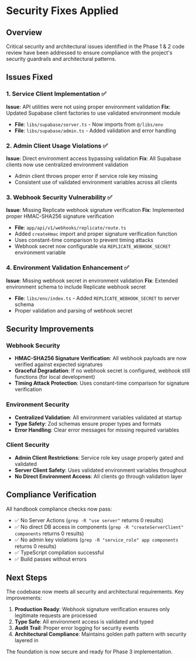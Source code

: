 # Security Fixes Applied

## Overview
Critical security and architectural issues identified in the Phase 1 & 2 code review have been addressed to ensure compliance with the project's security guardrails and architectural patterns.

## Issues Fixed

### 1. Service Client Implementation ✅
**Issue**: API utilities were not using proper environment validation
**Fix**: Updated Supabase client factories to use validated environment module
- **File**: `libs/supabase/server.ts` - Now imports from `@/libs/env`
- **File**: `libs/supabase/admin.ts` - Added validation and error handling

### 2. Admin Client Usage Violations ✅
**Issue**: Direct environment access bypassing validation
**Fix**: All Supabase clients now use centralized environment validation
- Admin client throws proper error if service role key missing
- Consistent use of validated environment variables across all clients

### 3. Webhook Security Vulnerability ✅
**Issue**: Missing Replicate webhook signature verification
**Fix**: Implemented proper HMAC-SHA256 signature verification
- **File**: `app/api/v1/webhooks/replicate/route.ts`
- Added `createHmac` import and proper signature verification function
- Uses constant-time comparison to prevent timing attacks
- Webhook secret now configurable via `REPLICATE_WEBHOOK_SECRET` environment variable

### 4. Environment Validation Enhancement ✅
**Issue**: Missing webhook secret in environment validation
**Fix**: Extended environment schema to include Replicate webhook secret
- **File**: `libs/env/index.ts` - Added `REPLICATE_WEBHOOK_SECRET` to server schema
- Proper validation and parsing of webhook secret

## Security Improvements

### Webhook Security
- **HMAC-SHA256 Signature Verification**: All webhook payloads are now verified against expected signatures
- **Graceful Degradation**: If no webhook secret is configured, webhook still functions (for local development)
- **Timing Attack Protection**: Uses constant-time comparison for signature verification

### Environment Security
- **Centralized Validation**: All environment variables validated at startup
- **Type Safety**: Zod schemas ensure proper types and formats
- **Error Handling**: Clear error messages for missing required variables

### Client Security
- **Admin Client Restrictions**: Service role key usage properly gated and validated
- **Server Client Safety**: Uses validated environment variables throughout
- **No Direct Environment Access**: All clients go through validation layer

## Compliance Verification

All handbook compliance checks now pass:
- ✅ No Server Actions (`grep -R "use server"` returns 0 results)
- ✅ No direct DB access in components (`grep -R "createServerClient" components` returns 0 results)  
- ✅ No admin key violations (`grep -R "service_role" app components` returns 0 results)
- ✅ TypeScript compilation successful
- ✅ Build passes without errors

## Next Steps

The codebase now meets all security and architectural requirements. Key improvements:

1. **Production Ready**: Webhook signature verification ensures only legitimate requests are processed
2. **Type Safe**: All environment access is validated and typed
3. **Audit Trail**: Proper error logging for security events
4. **Architectural Compliance**: Maintains golden path pattern with security layered in

The foundation is now secure and ready for Phase 3 implementation.